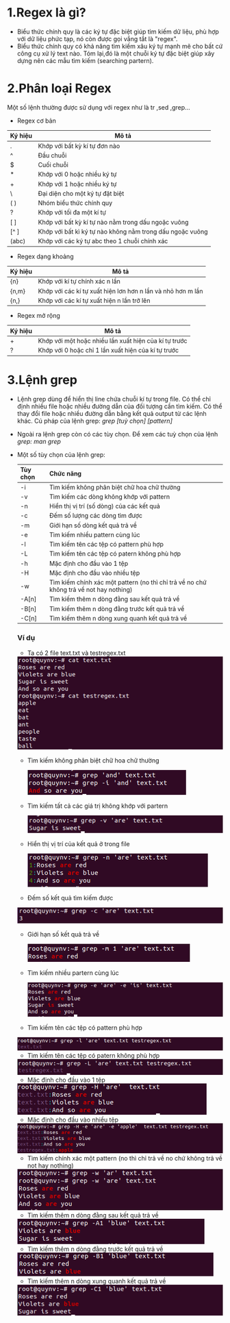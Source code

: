 # 1.Regex là gì?

-	Biểu thức chính quy là các ký tự đặc biệt giúp tìm kiếm dữ liệu, phù hợp với dữ liệu phức tạp, nó còn được gọi vắng tắt là "regex".
-	Biểu thức chính quy có khả năng tìm kiếm xâu ký tự mạnh mẽ cho bất cứ công cụ xử lý text nào. Tóm lại,đó là một chuỗi ký tự đặc biệt giúp xây dựng nên các mẫu tìm kiếm (searching partern).

# 2.Phân loại Regex

Một số lệnh thường được sử dụng với regex như là tr ,sed ,grep...

- Regex cơ bản

| Ký hiệu | Mô tả
| ------- | ---------
| . | Khớp với bất kỳ kí tự đơn nào |
| ^ | Đầu chuỗi |
| $ | Cuối chuỗi
| * | Khớp với 0 hoặc nhiều ký tự
| + | Khớp với 1 hoặc nhiều ký tự
| \ | Đại diện cho một ký tự đặt biệt
| ( )| Nhóm biểu thức chính quy
| ? | Khớp với tối đa một kí tự
| [ ] | Khớp với bất kỳ kí tự nào nằm trong dấu ngoặc vuông
| [^ ] | Khớp với bất kì ký tự nào không nằm trong dấu ngoặc vuông
| (abc) | Khớp với các ký tự abc theo 1 chuỗi chính xác


- Regex dạng khoảng

| Ký hiệu | Mô tả
| ------- | ----
| {n} | Khớp với kí tự chính xác n lần
| {n,m} | Khớp với các kí tự xuất hiện lơn hơn n lần và nhỏ hơn m lần
| {n,}  | Khớp với các kí tự xuất hiện n lần trở lên

- Regex mở rộng 

| Ký hiệu | Mô tả
| ------- | --------
| \+ | Khớp với một hoặc nhiều lần xuất hiện của kí tự trước
| \? | Khớp với 0 hoặc chỉ 1 lần xuất hiện của kí tự trước



# 3.Lệnh grep

-	Lệnh grep dùng để hiển thị line chứa chuỗi kí tự trong file. Có thể chỉ định nhiều file hoặc nhiều đường dẫn của đối tượng cần tìm kiếm. Có thể thay đổi file hoặc nhiều đường dẫn bằng kết quả output từ các lệnh khác. Cú pháp của lệnh grep: *grep [tuỳ chọn] [pattern] <file1> <file2>* 
- Ngoài ra lệnh grep còn có các tùy chọn. Để xem các tuỳ chọn của lệnh *grep: man grep*
- Một số tùy chọn của lệnh grep:
  
  | Tùy chọn | Chức năng 
  | -------- | -------------
  | -i | Tìm kiếm không phân biệt chữ hoa chữ thường
  | -v | Tìm kiếm các dòng không khớp với pattern
  | -n | Hiển thị vị trí (số dòng) của các kết quả
  | -c | Đếm số lượng các dòng tìm được
  | -m | Giới hạn số dòng kết quả trả về
  | -e | Tìm kiếm nhiều pattern cùng lúc
  | -l | Tìm kiếm tên các tệp có pattern phù hợp
  | -L | Tìm kiếm tên các tệp có patern không phù hợp
  | -h | Mặc định cho đầu vào 1 tệp
  | -H | Mặc định cho đầu vào nhiều tệp
  | -w | Tìm kiếm chính xác một pattern (no thì chỉ trả về no chứ không trả về not hay nothing)
  | -A[n] | Tìm kiếm thêm n dòng đằng sau kết quả trả về
  | -B[n] | Tìm kiếm thêm n dòng đằng trước kết quả trả về
  | -C[n] | Tìm kiếm thêm n dòng xung quanh kết quả trả về
  
  ### Ví dụ
  
  - Ta có 2 file text.txt và testregex.txt
  
  <img src="https://github.com/lean15998/Linux/blob/main/images/19.01.PNG">
  
  - Tìm kiếm không phân biệt chữ hoa chữ thường
  
    <img src="https://github.com/lean15998/Linux/blob/main/images/19.02.PNG">
  
  - Tìm kiếm tất cả các giá trị không khớp với partern
  
      <img src="https://github.com/lean15998/Linux/blob/main/images/19.13.PNG">
  
  - Hiển thị vị trí của kết quả ở trong file
  
    <img src="https://github.com/lean15998/Linux/blob/main/images/19.03.PNG">

  - Đếm số kết quả tìm kiếm được
  
  <img src="https://github.com/lean15998/Linux/blob/main/images/19.04.PNG">
  
  - Giới hạn số kết quả trả về
  
    <img src="https://github.com/lean15998/Linux/blob/main/images/19.05.PNG">

  - Tìm kiếm nhiều partern cùng lúc
  
    <img src="https://github.com/lean15998/Linux/blob/main/images/19.06.PNG">

  -   Tìm kiếm tên các tệp có pattern phù hợp
  
  <img src="https://github.com/lean15998/Linux/blob/main/images/19.07.PNG">
  
  - Tìm kiếm tên các tệp có patern không phù hợp
  
  <img src="https://github.com/lean15998/Linux/blob/main/images/19.08.PNG">
  
  - Mặc định cho đầu vào 1 tệp
  
  <img src="https://github.com/lean15998/Linux/blob/main/images/19.09.PNG">
  
  - Mặc định cho đầu vào nhiều tệp
  
  <img src="https://github.com/lean15998/Linux/blob/main/images/19.10.PNG">
  
  - Tìm kiếm chính xác một pattern (no thì chỉ trả về no chứ không trả về not hay nothing)
  
  <img src="https://github.com/lean15998/Linux/blob/main/images/19.11.PNG">
  
  - Tìm kiếm thêm n dòng đằng sau kết quả trả về
  
  <img src="https://github.com/lean15998/Linux/blob/main/images/19.12.PNG">
  
  - Tìm kiếm thêm n dòng đằng trước kết quả trả về
  
  <img src="https://github.com/lean15998/Linux/blob/main/images/19.14.PNG">
  
  - Tìm kiếm thêm n dòng xung quanh kết quả trả về
  
  <img src="https://github.com/lean15998/Linux/blob/main/images/19.15.PNG">
  
  
  
  
  

